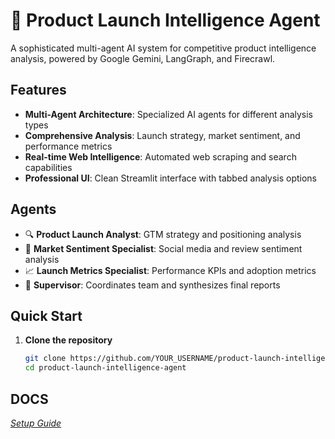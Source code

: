# 🚀 Product Launch Intelligence Agent

A sophisticated multi-agent AI system for competitive product intelligence analysis, powered by Google Gemini, LangGraph, and Firecrawl.

## Features

- **Multi-Agent Architecture**: Specialized AI agents for different analysis types
- **Comprehensive Analysis**: Launch strategy, market sentiment, and performance metrics
- **Real-time Web Intelligence**: Automated web scraping and search capabilities
- **Professional UI**: Clean Streamlit interface with tabbed analysis options

## Agents

- 🔍 **Product Launch Analyst**: GTM strategy and positioning analysis
- 💬 **Market Sentiment Specialist**: Social media and review sentiment analysis
- 📈 **Launch Metrics Specialist**: Performance KPIs and adoption metrics
- 👑 **Supervisor**: Coordinates team and synthesizes final reports

## Quick Start

1. **Clone the repository**
   ```bash
   git clone https://github.com/YOUR_USERNAME/product-launch-intelligence-agent.git
   cd product-launch-intelligence-agent
## DOCS
 *[Setup Guide](docs/Setup_guide.md)*
